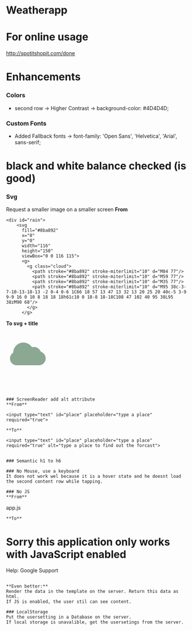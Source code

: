 # Weatherapp

# For online usage
http://spotitshopit.com/done

# Enhancements
### Colors
* second row -> Higher Contrast -> background-color: #4D4D4D;

### Custom Fonts 
* Added Fallback fonts -> font-family: 'Open Sans', 'Helvetica', 'Arial', sans-serif;

# black and white balance checked (is good)

### Svg
Request a smaller image on a smaller screen
**From**
```
<div id="rain">
	<svg 
	  fill="#8ba892"  
	  x="0" 
	  y="0" 
	  width="116" 
	  height="150" 
	  viewBox="0 0 116 115">
	  <g>
	    <g class="cloud">
	      <path stroke="#8ba892" stroke-miterlimit="10" d="M84 77"/>
	      <path stroke="#8ba892" stroke-miterlimit="10" d="M59 77"/>
	      <path stroke="#8ba892" stroke-miterlimit="10" d="M35 77"/>
	      <path stroke="#8ba892" stroke-miterlimit="10" d="M95 38c-3-7-10-13-18-13 -2 0-4 0-6 1C66 18 57 13 47 13 32 13 20 25 20 40c-5 3-9 9-9 16 0 10 8 18 18 18h61c10 0 18-8 18-18C108 47 102 40 95 38L95 38zM90 68"/>
	    </g>
	  </g>
```
**To svg + title**
<div id="rain">
	<svg 
	  fill="#8ba892"  
	  x="0" 
	  y="0" 
	  width="116" 
	  height="150" 
	  viewBox="0 0 116 115">
	  <g>
	  	<title>Rain</title>
	    <g class="cloud">
	      <path stroke="#8ba892" stroke-miterlimit="10" d="M84 77"/>
	      <path stroke="#8ba892" stroke-miterlimit="10" d="M59 77"/>
	      <path stroke="#8ba892" stroke-miterlimit="10" d="M35 77"/>
	      <path stroke="#8ba892" stroke-miterlimit="10" d="M95 38c-3-7-10-13-18-13 -2 0-4 0-6 1C66 18 57 13 47 13 32 13 20 25 20 40c-5 3-9 9-9 16 0 10 8 18 18 18h61c10 0 18-8 18-18C108 47 102 40 95 38L95 38zM90 68"/>
	    </g>
	  </g>
```

```

### ScreenReader add alt attribute
**From**
```
	<input type="text" id="place" placeholder="type a place" required="true">
```	
**To**
```
	<input type="text" id="place" placeholder="type a place" required="true" alt="type a place to find out the forcast">
```

### Semantic h1 to h6 

### No Mouse, use a keyboard
It does not work wel because it is a hover state and he doesnt load the second content row while tapping.

### No JS
**From**
```
app.js

```
**To**
```
<noscript>
    <style type="text/css">
        main {display:none;}
    </style>
    <div class="noscriptmsg">
    	<h1>Sorry this application only works with JavaScript enabled</h1>
    	<p>Help: Google Support <a href="https://support.google.com/adsense/answer/12654?hl=nl"></a></p>
    </div>
</noscript>

```

**Even better:**
Render the data in the template on the server. Return this data as html. 
If JS is enabled, the user stil can see content.

### LocalStorage
Put the usersetting in a Database on the server.
If local storage is unavalible, get the usersetings from the server.


